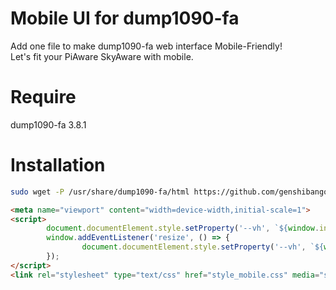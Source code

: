 # Mobile UI for dump1090-fa
Add one file to make dump1090-fa web interface Mobile-Friendly!
<br>
Let's fit your PiAware SkyAware with mobile.

# Require
dump1090-fa 3.8.1

# Installation
```bash
sudo wget -P /usr/share/dump1090-fa/html https://github.com/genshibangou16/dump1090-fa-Mobile-UI.git/style_mobile.css
```
```html
<meta name="viewport" content="width=device-width,initial-scale=1">
<script>
        document.documentElement.style.setProperty('--vh', `${window.innerHeight * 0.01}px`);
        window.addEventListener('resize', () => {
                document.documentElement.style.setProperty('--vh', `${window.innerHeight * 0.01}px`);
        });
</script>
<link rel="stylesheet" type="text/css" href="style_mobile.css" media="screen and (max-width: 600px)" />
```
